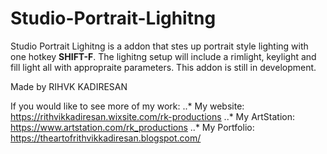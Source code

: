# Studio-Portrait-Lighitng
Studio Portrait Lighitng is a addon that stes up portrait style lighting with one hotkey **SHIFT-F**. The lighitng setup will include a rimlight, keylight and fill light all with appropraite parameters. This addon is still in development.

Made by RIHVK KADIRESAN

If you would like to see more of my work:
..*  My website: https://rithvikkadiresan.wixsite.com/rk-productions
..*  My ArtStation: https://www.artstation.com/rk_productions
..*  My Portfolio: https://theartofrithvikkadiresan.blogspot.com/
